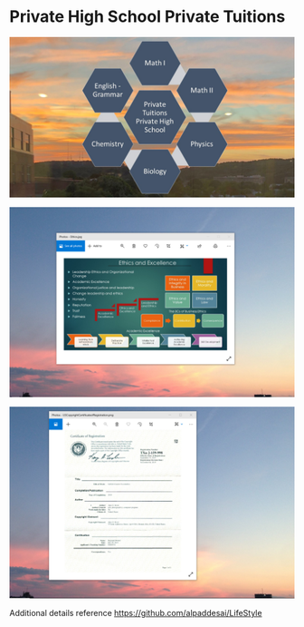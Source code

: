 # Private High School Private Tuitions

![image](PrivateHighSchoolPrivateTuitions.jpg)

![image](EthicsandExcellence.png)

![image](USCopyrightCertificate.png)

Additional details reference https://github.com/alpaddesai/LifeStyle
